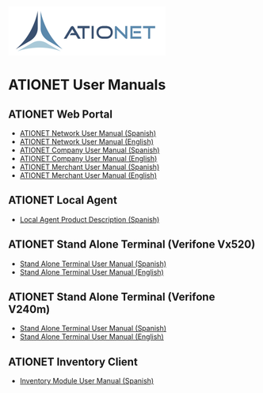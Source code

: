 ![ationetlogo](Content/Images/ATIOnetLogo_250x70.png) 

# ATIONET User Manuals


## ATIONET Web Portal
- [ATIONET Network User Manual (Spanish)](https://github.com/Ationet/ationetdocs/blob/master/ATIONet%20Network%20User%20Manual-ES.md)
- [ATIONET Network User Manual (English)](https://github.com/Ationet/ationetdocs/blob/master/ATIONet%20Network%20User%20Manual-EN.md)
- [ATIONET Company User Manual (Spanish)](https://github.com/Ationet/ationetdocs/blob/master/UserManuals/ATIONet_Company_User_Manual.md)
- [ATIONET Company User Manual (English)]()
- [ATIONET Merchant User Manual (Spanish)]()
- [ATIONET Merchant User Manual (English)]()

## ATIONET Local Agent
- [Local Agent Product Description (Spanish)](https://github.com/Ationet/ationetdocs/blob/master/ATIONet-Local%20Agent%20Product%20Description-ES.md)

## ATIONET Stand Alone Terminal (Verifone Vx520)
- [Stand Alone Terminal User Manual (Spanish)](UserManuals/AN-Stand_AloneTerminal-UserManual-SP.md)
- [Stand Alone Terminal User Manual (English)](UserManuals/AN-Stand_AloneTerminal-UserManual-EN.md)

## ATIONET Stand Alone Terminal (Verifone V240m)
- [Stand Alone Terminal User Manual (Spanish)]()
- [Stand Alone Terminal User Manual (English)](https://github.com/Ationet/ationetdocs/blob/master/Operations%20procedure%20for%20ATIONet%20V240m%20Stand%20Alone%20terminal-EN.md)

## ATIONET Inventory Client
- [Inventory Module User Manual (Spanish)](UserManuals/AN-InentoryClient-UserManual-SP.md)

